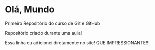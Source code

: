 # Olá, Mundo
 Primeiro Repositório do curso de Git e GitHub

Repositório criado durante uma aula!

Essa linha eu adicionei diretamente no site! QUE IMPRESSIONANTE!!!

